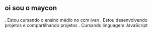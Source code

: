 ## oi sou o maycon

. Estou cursando o ensino médio no ccm ivan
. Estou desenvolvendo projetos e compartilhando projetos 
. Cursando linguagem JavaScript

<!--
**Mayconn24/Mayconn24** is a ✨ _special_ ✨ repository because its `README.md` (this file) appears on your GitHub profile.

Here are some ideas to get you started:

- 🔭 I’m currently working on ...
- 🌱 I’m currently learning ...
- 👯 I’m looking to collaborate on ...
- 🤔 I’m looking for help with ...
- 💬 Ask me about ...
- 📫 How to reach me: ...
- 😄 Pronouns: ...
- ⚡ Fun fact: ...
-->
